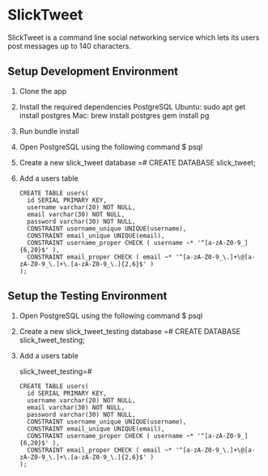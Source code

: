 SlickTweet
==========

SlickTweet is a command line social networking service which lets its users
post messages up to 140 characters.

Setup Development Environment
-----------------------------
1. Clone the app 
2. Install the required dependencies 
   PostgreSQL 
      Ubuntu: sudo apt get install postgres 
      Mac:    brew install postgres 
   gem install pg 
2. Run bundle install 
3. Open PostgreSQL using the following command 
   $ psql 
4. Create a new slick_tweet database 
   =# CREATE DATABASE slick_tweet; 
5. Add a users table 
    
    ```
    CREATE TABLE users( 
      id SERIAL PRIMARY KEY, 
      username varchar(20) NOT NULL, 
      email varchar(30) NOT NULL, 
      password varchar(30) NOT NULL, 
      CONSTRAINT username_unique UNIQUE(username), 
      CONSTRAINT email_unique UNIQUE(email), 
      CONSTRAINT username_proper CHECK ( username ~* '^[a-zA-Z0-9_]{6,20}$' ), 
      CONSTRAINT email_proper CHECK ( email ~* '^[a-zA-Z0-9_\.]+\@[a-zA-Z0-9_\.]+\.[a-zA-Z0-9_\.]{2,6}$' ) 
    ); 
    ```
 
Setup the Testing Environment 
----------------------------- 
1. Open PostgreSQL using the following command 
   $ psql 
2. Create a new slick_tweet_testing database 
   =# CREATE DATABASE slick_tweet_testing; 
3. Add a users table 

   slick_tweet_testing=#  
        
    ```
    CREATE TABLE users( 
      id SERIAL PRIMARY KEY, 
      username varchar(20) NOT NULL, 
      email varchar(30) NOT NULL, 
      password varchar(30) NOT NULL, 
      CONSTRAINT username_unique UNIQUE(username), 
      CONSTRAINT email_unique UNIQUE(email), 
      CONSTRAINT username_proper CHECK ( username ~* '^[a-zA-Z0-9_]{6,20}$' ), 
      CONSTRAINT email_proper CHECK ( email ~* '^[a-zA-Z0-9_\.]+\@[a-zA-Z0-9_\.]+\.[a-zA-Z0-9_\.]{2,6}$' ) 
    ); 
    ```
